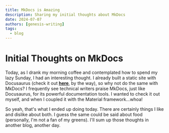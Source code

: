 ```yaml
---
title: MkDocs is Amazing
description: Sharing my initial thoughts about MkDocs
date: 2024-07-07
authors: [genesis-writing]
tags:
  - blog
---
```


# Initial Thoughts on MkDocs

Today, as I drank my morning coffee and contemplated how to spend my lazy Sunday, I had an interesting thought. I already built a static site with Docusaurus (check it out <u>[**here**](https://genwrites.netlify.app/)</u>, by the way), so why not do the same with MkDocs? I frequently see technical writers praise MkDocs, just like Docusaurus, for its powerful documentation tools. I wanted to check it out myself, and when I coupled it with the Material framework...whoa!

So yeah, that's what I ended up doing today. There are certainly things I like and dislike about both. I guess the same could be said about food (personally, I'm not a fan of my greens). I'll sum up those thoughts in another blog, another day.